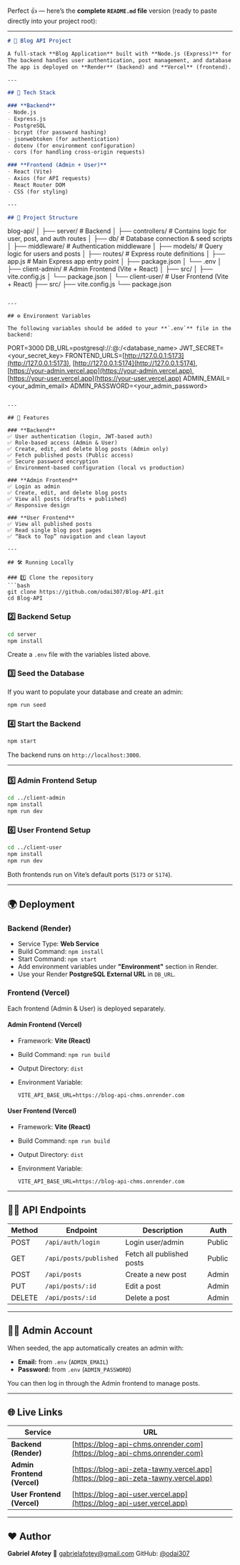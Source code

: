 Perfect 👍 — here’s the **complete `README.md` file** version (ready to paste directly into your project root):

---

```markdown
# 📝 Blog API Project

A full-stack **Blog Application** built with **Node.js (Express)** for the backend and **React (Vite)** for both the **Admin** and **User** frontends.  
The backend handles user authentication, post management, and database operations with **PostgreSQL**.  
The app is deployed on **Render** (backend) and **Vercel** (frontend).

---

## 🚀 Tech Stack

### **Backend**
- Node.js  
- Express.js  
- PostgreSQL  
- bcrypt (for password hashing)  
- jsonwebtoken (for authentication)  
- dotenv (for environment configuration)  
- cors (for handling cross-origin requests)

### **Frontend (Admin + User)**
- React (Vite)
- Axios (for API requests)
- React Router DOM
- CSS (for styling)

---

## 📂 Project Structure

```

blog-api/
│
├── server/                  # Backend
│   ├── controllers/         # Contains logic for user, post, and auth routes
│   ├── db/                  # Database connection & seed scripts
│   ├── middleware/          # Authentication middleware
│   ├── models/              # Query logic for users and posts
│   ├── routes/              # Express route definitions
│   ├── app.js               # Main Express app entry point
│   ├── package.json
│   └── .env
│
├── client-admin/            # Admin Frontend (Vite + React)
│   ├── src/
│   ├── vite.config.js
│   └── package.json
│
└── client-user/             # User Frontend (Vite + React)
├── src/
├── vite.config.js
└── package.json

```

---

## ⚙️ Environment Variables

The following variables should be added to your **`.env`** file in the backend:

```

PORT=3000
DB_URL=postgresql://<username>:<password>@<host>:<port>/<database_name>
JWT_SECRET=<your_secret_key>
FRONTEND_URLS=[http://127.0.0.1:5173](http://127.0.0.1:5173), [http://127.0.0.1:5174](http://127.0.0.1:5174), [https://your-admin.vercel.app](https://your-admin.vercel.app), [https://your-user.vercel.app](https://your-user.vercel.app)
ADMIN_EMAIL=<your_admin_email>
ADMIN_PASSWORD=<your_admin_password>

````

---

## 🧠 Features

### **Backend**
✅ User authentication (login, JWT-based auth)  
✅ Role-based access (Admin & User)  
✅ Create, edit, and delete blog posts (Admin only)  
✅ Fetch published posts (Public access)  
✅ Secure password encryption  
✅ Environment-based configuration (local vs production)

### **Admin Frontend**
✅ Login as admin  
✅ Create, edit, and delete blog posts  
✅ View all posts (drafts + published)  
✅ Responsive design

### **User Frontend**
✅ View all published posts  
✅ Read single blog post pages  
✅ “Back to Top” navigation and clean layout

---

## 🛠️ Running Locally

### 1️⃣ Clone the repository
```bash
git clone https://github.com/odai307/Blog-API.git
cd Blog-API
````

### 2️⃣ Backend Setup

```bash
cd server
npm install
```

Create a `.env` file with the variables listed above.

### 3️⃣ Seed the Database

If you want to populate your database and create an admin:

```bash
npm run seed
```

### 4️⃣ Start the Backend

```bash
npm start
```

The backend runs on `http://localhost:3000`.

---

### 5️⃣ Admin Frontend Setup

```bash
cd ../client-admin
npm install
npm run dev
```

### 6️⃣ User Frontend Setup

```bash
cd ../client-user
npm install
npm run dev
```

Both frontends run on Vite’s default ports (`5173` or `5174`).

---

## 🌍 Deployment

### **Backend (Render)**

* Service Type: **Web Service**
* Build Command: `npm install`
* Start Command: `npm start`
* Add environment variables under **"Environment"** section in Render.
* Use your Render **PostgreSQL External URL** in `DB_URL`.

### **Frontend (Vercel)**

Each frontend (Admin & User) is deployed separately.

#### Admin Frontend (Vercel)

* Framework: **Vite (React)**
* Build Command: `npm run build`
* Output Directory: `dist`
* Environment Variable:

  ```
  VITE_API_BASE_URL=https://blog-api-chms.onrender.com
  ```

#### User Frontend (Vercel)

* Framework: **Vite (React)**
* Build Command: `npm run build`
* Output Directory: `dist`
* Environment Variable:

  ```
  VITE_API_BASE_URL=https://blog-api-chms.onrender.com
  ```

---

## 🧑‍💻 API Endpoints

| Method | Endpoint               | Description               | Auth   |
| ------ | ---------------------- | ------------------------- | ------ |
| POST   | `/api/auth/login`      | Login user/admin          | Public |
| GET    | `/api/posts/published` | Fetch all published posts | Public |
| POST   | `/api/posts`           | Create a new post         | Admin  |
| PUT    | `/api/posts/:id`       | Edit a post               | Admin  |
| DELETE | `/api/posts/:id`       | Delete a post             | Admin  |

---

## 👨‍💼 Admin Account

When seeded, the app automatically creates an admin with:

* **Email:** from `.env` (`ADMIN_EMAIL`)
* **Password:** from `.env` (`ADMIN_PASSWORD`)

You can then log in through the Admin frontend to manage posts.

---

## 🌐 Live Links

| Service                     | URL                                                                              |
| --------------------------- | -------------------------------------------------------------------------------- |
| **Backend (Render)**        | [https://blog-api-chms.onrender.com](https://blog-api-chms.onrender.com)         |
| **Admin Frontend (Vercel)** | [https://blog-api-zeta-tawny.vercel.app](https://blog-api-zeta-tawny.vercel.app) |
| **User Frontend (Vercel)**  | [https://blog-api-user.vercel.app](https://blog-api-user.vercel.app)             |

---

## ❤️ Author

**Gabriel Afotey**
📧 [gabrielafotey@gmail.com](mailto:gabrielafotey@gmail.com)
GitHub: [@odai307](https://github.com/odai307)
